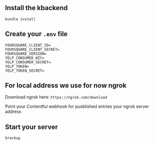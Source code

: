 ## Install the kbackend
`bundle install`

## Create your `.env` file
```
FOURSQUARE_CLIENT_ID=
FOURSQUARE_CLIENT_SECRET=
FOURSQUARE_VERSION=
YELP_CONSUMER_KEY=
YELP_CONSUMER_SECRET=
YELP_TOKEN=
YELP_TOKEN_SECRET=
```

## For local address we use for now ngrok
Download ngrok here:
`https://ngrok.com/download`

Point your Contentful webhook for pusblished entries your
ngrok server address 

## Start your server
`brackup`
